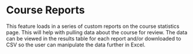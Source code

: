 # Course Reports

This feature loads in a series of custom reports on the course statistics page.  This will help with pulling data
about the course for review.  The data can be viewed in the results table for each report and/or downloaded to CSV 
so the user can manipulate the data further in Excel.